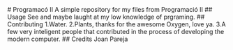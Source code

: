<snippet>
  <content>
# Programacó II
A simple repository for my files from Programació II
## Usage
See and maybe laught at my low knowledge of prgraming.
## Contributing
1.Water.
2.Plants, thanks for the awesome Oxygen, love ya.
3.A few very inteligent people that contributed in the process of developing the modern computer.
## Credits
Joan Pareja
</content>
  <tabTrigger></tabTrigger>
</snippet>
